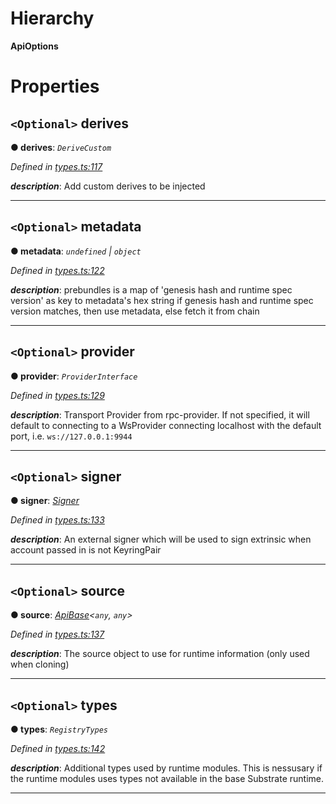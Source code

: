 

# Hierarchy

**ApiOptions**

# Properties

<a id="derives"></a>

## `<Optional>` derives

**● derives**: *`DeriveCustom`*

*Defined in [types.ts:117](https://github.com/polkadot-js/api/blob/edbae32/packages/api/src/types.ts#L117)*

*__description__*: Add custom derives to be injected

___
<a id="metadata"></a>

## `<Optional>` metadata

**● metadata**: *`undefined` \| `object`*

*Defined in [types.ts:122](https://github.com/polkadot-js/api/blob/edbae32/packages/api/src/types.ts#L122)*

*__description__*: prebundles is a map of 'genesis hash and runtime spec version' as key to metadata's hex string if genesis hash and runtime spec version matches, then use metadata, else fetch it from chain

___
<a id="provider"></a>

## `<Optional>` provider

**● provider**: *`ProviderInterface`*

*Defined in [types.ts:129](https://github.com/polkadot-js/api/blob/edbae32/packages/api/src/types.ts#L129)*

*__description__*: Transport Provider from rpc-provider. If not specified, it will default to connecting to a WsProvider connecting localhost with the default port, i.e. `ws://127.0.0.1:9944`

___
<a id="signer"></a>

## `<Optional>` signer

**● signer**: *[Signer](_types_.signer.md)*

*Defined in [types.ts:133](https://github.com/polkadot-js/api/blob/edbae32/packages/api/src/types.ts#L133)*

*__description__*: An external signer which will be used to sign extrinsic when account passed in is not KeyringPair

___
<a id="source"></a>

## `<Optional>` source

**● source**: *[ApiBase](../classes/_base_.apibase.md)<`any`, `any`>*

*Defined in [types.ts:137](https://github.com/polkadot-js/api/blob/edbae32/packages/api/src/types.ts#L137)*

*__description__*: The source object to use for runtime information (only used when cloning)

___
<a id="types"></a>

## `<Optional>` types

**● types**: *`RegistryTypes`*

*Defined in [types.ts:142](https://github.com/polkadot-js/api/blob/edbae32/packages/api/src/types.ts#L142)*

*__description__*: Additional types used by runtime modules. This is nessusary if the runtime modules uses types not available in the base Substrate runtime.

___

